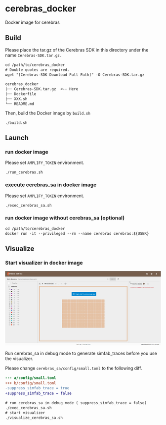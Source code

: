 # cerebras_docker

Docker image for cerebras

## Build

Please place the tar.gz of the Cerebras SDK in this directory under the name `Cerebras-SDK.tar.gz`.

```console
cd /path/to/cerebras_docker
# Double quotes are required.
wget "[Cerebras-SDK Download Full Path]" -O Cerebras-SDK.tar.gz
```

```console
cerebras_docker
├── Cerebras-SDK.tar.gz  <-- Here
├── Dockerfile
├── XXX.sh
└── README.md
```

Then, build the Docker image by `build.sh`

```console
./build.sh
```

## Launch

### run docker image

Please set `AMPLIFY_TOKEN` environment.

```console
./run_cerebras.sh
```

### execute cerebras_sa in docker image

Please set `AMPLIFY_TOKEN` environment.

```console
./exec_cerebras_sa.sh
```

### run docker image without cerebras_sa (optional)

```console
cd /path/to/cerebras_docker
docker run -it --privileged --rm --name cerebras cerebras:${USER}
```

## Visualize

### Start visualizer in docker image

![visualizer](imgs/visualizer.png)

Run cerebras_sa in debug mode to generate simfab_traces before you use the visualizer.

Please change `cerebras_sa/config/small.toml` to the following diff.

```diff
--- a/config/small.toml
+++ b/config/small.toml
-suppress_simfab_trace = true
+suppress_simfab_trace = false
```

```console
# run cerebras_sa in debug mode ( suppress_simfab_trace = false)
./exec_cerebras_sa.sh
# start visualizer
./visualize_cerebras_sa.sh
```
